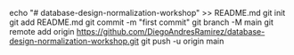 echo "# database-design-normalization-workshop" >> README.md
git init
git add README.md
git commit -m "first commit"
git branch -M main
git remote add origin https://github.com/DiegoAndresRamirez/database-design-normalization-workshop.git
git push -u origin main